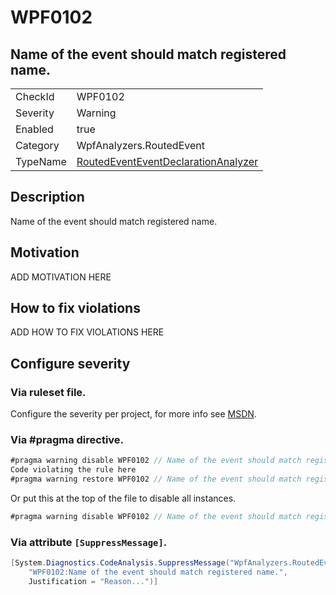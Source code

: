 # WPF0102
## Name of the event should match registered name.

<!-- start generated table -->
<table>
<tr>
  <td>CheckId</td>
  <td>WPF0102</td>
</tr>
<tr>
  <td>Severity</td>
  <td>Warning</td>
</tr>
<tr>
  <td>Enabled</td>
  <td>true</td>
</tr>
<tr>
  <td>Category</td>
  <td>WpfAnalyzers.RoutedEvent</td>
</tr>
<tr>
  <td>TypeName</td>
  <td><a href="https://github.com/DotNetAnalyzers/WpfAnalyzers/blob/master/WpfAnalyzers.Analyzers/RoutedEventEventDeclarationAnalyzer.cs">RoutedEventEventDeclarationAnalyzer</a></td>
</tr>
</table>
<!-- end generated table -->

## Description

Name of the event should match registered name.

## Motivation

ADD MOTIVATION HERE

## How to fix violations

ADD HOW TO FIX VIOLATIONS HERE

<!-- start generated config severity -->
## Configure severity

### Via ruleset file.

Configure the severity per project, for more info see [MSDN](https://msdn.microsoft.com/en-us/library/dd264949.aspx).

### Via #pragma directive.
```C#
#pragma warning disable WPF0102 // Name of the event should match registered name.
Code violating the rule here
#pragma warning restore WPF0102 // Name of the event should match registered name.
```

Or put this at the top of the file to disable all instances.
```C#
#pragma warning disable WPF0102 // Name of the event should match registered name.
```

### Via attribute `[SuppressMessage]`.

```C#
[System.Diagnostics.CodeAnalysis.SuppressMessage("WpfAnalyzers.RoutedEvent", 
    "WPF0102:Name of the event should match registered name.", 
    Justification = "Reason...")]
```
<!-- end generated config severity -->